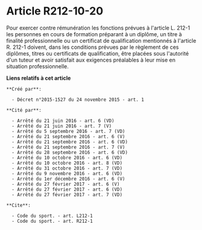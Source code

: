 # Article R212-10-20

Pour exercer contre rémunération les fonctions prévues à l'article L. 212-1 les personnes en cours de formation préparant à
un diplôme, un titre à finalité professionnelle ou un certificat de qualification mentionnés à l'article R. 212-1 doivent,
dans les conditions prévues par le règlement de ces diplômes, titres ou certificats de qualification, être placées sous
l'autorité d'un tuteur et avoir satisfait aux exigences préalables à leur mise en situation professionnelle.

**Liens relatifs à cet article**

	**Créé par**:

	  - Décret n°2015-1527 du 24 novembre 2015 - art. 1

	**Cité par**:

	  - Arrêté du 21 juin 2016 - art. 6 (VD)
	  - Arrêté du 21 juin 2016 - art. 7 (V)
	  - Arrêté du 5 septembre 2016 - art. 7 (VD)
	  - Arrêté du 21 septembre 2016 - art. 6 (V)
	  - Arrêté du 21 septembre 2016 - art. 6 (VD)
	  - Arrêté du 21 septembre 2016 - art. 7 (V)
	  - Arrêté du 28 septembre 2016 - art. 6 (VD)
	  - Arrêté du 10 octobre 2016 - art. 6 (VD)
	  - Arrêté du 10 octobre 2016 - art. 8 (VD)
	  - Arrêté du 31 octobre 2016 - art. 7 (VD)
	  - Arrêté du 9 novembre 2016 - art. 6 (VD)
	  - Arrêté du 1er décembre 2016 - art. 6 (V)
	  - Arrêté du 27 février 2017 - art. 6 (V)
	  - Arrêté du 27 février 2017 - art. 6 (VD)
	  - Arrêté du 27 février 2017 - art. 7 (VD)

	**Cite**:

	  - Code du sport. - art. L212-1
	  - Code du sport. - art. R212-1
